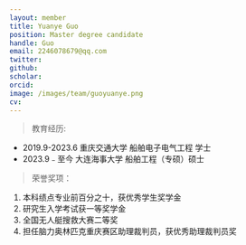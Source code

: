 ```yaml
---
layout: member
title: Yuanye Guo
position: Master degree candidate
handle: Guo
email: 2246078679@qq.com
twitter: 
github: 
scholar:
orcid: 
image: /images/team/guoyuanye.png
cv: 
---
```


> 教育经历:

- 2019.9-2023.6 重庆交通大学 船舶电子电气工程 学士
- 2023.9﹣至今 大连海事大学 船舶工程（专硕）硕士

> 荣誉奖项：

1. 本科绩点专业前百分之十，获优秀学生奖学金
2. 研究生入学考试获一等奖学金
3. 全国无人艇搜救大赛二等奖
4. 担任脑力奥林匹克重庆赛区助理裁判员，获优秀助理裁判员奖